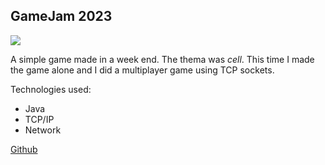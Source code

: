 ## GameJam 2023

<img src="/portfolio/images/gamejam2023/gamejam2023.png?raw=true"/>

A simple game made in a week end. The thema was *cell*. This time I made the game alone and I did a multiplayer game using TCP sockets.

Technologies used:

- Java
- TCP/IP
- Network

[Github](https://github.com/YvanLanglois/game-jam-mai-2023)